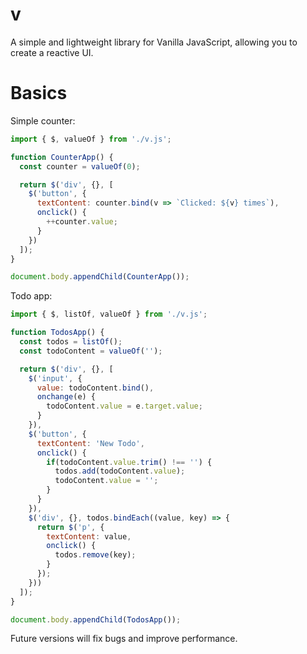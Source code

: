 # v
A simple and lightweight library for Vanilla JavaScript, allowing you to create a reactive UI.

# Basics

Simple counter:
```js
import { $, valueOf } from './v.js';

function CounterApp() {
  const counter = valueOf(0);

  return $('div', {}, [
    $('button', {
      textContent: counter.bind(v => `Clicked: ${v} times`),
      onclick() {
        ++counter.value;
      }
    })
  ]);
}

document.body.appendChild(CounterApp());
```

Todo app:
```js
import { $, listOf, valueOf } from './v.js';

function TodosApp() {
  const todos = listOf();
  const todoContent = valueOf('');

  return $('div', {}, [
    $('input', {
      value: todoContent.bind(),
      onchange(e) {
        todoContent.value = e.target.value;
      }
    }),
    $('button', {
      textContent: 'New Todo',
      onclick() {
        if(todoContent.value.trim() !== '') {
          todos.add(todoContent.value);
          todoContent.value = '';
        }
      }
    }),
    $('div', {}, todos.bindEach((value, key) => {
      return $('p', {
        textContent: value,
        onclick() {
          todos.remove(key);
        }
      });
    }))
  ]);
}

document.body.appendChild(TodosApp());
```

Future versions will fix bugs and improve performance.
